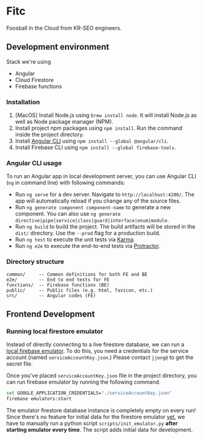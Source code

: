 # Fitc

Foosball in the Cloud from KR-SEO engineers.

## Development environment

Stack we're using

* Angular
* Cloud Firestore
* Firebase functions

### Installation

1. [MacOS] Install Node.js using `brew install node`. It will install Node.js as well as Node package manager (NPM).
2. Install project npm packages using `npm install`. Run the command inside the project directory.
3. Install [Angular CLI](https://github.com/angular/angular-cli) using `npm install --global @angular/cli`.
4. Install Firebase CLI using `npm install --global firebase-tools`.

### Angular CLI usage

To run an Angular app in local development server, you can use Angular CLI (`ng` in command line) with following commands:

* Run `ng serve` for a dev server. Navigate to `http://localhost:4200/`. The app will automatically reload if you change any of the source files.
* Run `ng generate component component-name` to generate a new component. You can also use `ng generate directive|pipe|service|class|guard|interface|enum|module`.
* Run `ng build` to build the project. The build artifacts will be stored in the `dist/` directory. Use the `--prod` flag for a production build.
* Run `ng test` to execute the unit tests via [Karma](https://karma-runner.github.io).
* Run `ng e2e` to execute the end-to-end tests via [Protractor](http://www.protractortest.org/).

### Directory structure

```
common/     -- Common definitions for both FE and BE
e2e/        -- End to end tests for FE
functions/  -- Firebase functions (BE)
public/     -- Public files (e.g. html, favicon, etc.)
src/        -- Angular codes (FE)
```

## Frontend Development

### Running local firestore emulator

Instead of directly connecting to a live firestore database, we can run a [local firebase emulator](https://firebase.google.com/docs/rules/emulator-setup). To do this, you need a credentials for the service account (named `serviceAccountKey.json`.) Please contact `jjong@` to get the secret file.

Once you've placed `serviceAccountKey.json` file in the project directory, you can run firebase emulator by running the following command.

```sh
set GOOGLE_APPLICATION_CREDENTIALS="./serviceAccountKey.json"
firebase emulators:start
```

The emulator firestore database instance is completely empty on every run! Since there's no feature for initial data for the firestore emulator [yet](https://github.com/firebase/firebase-tools/issues/1167), we have to manually run a python script `scripts/init_emulator.py` **after starting emulator every time**. The script adds initial data for development.

